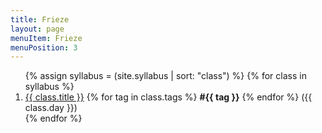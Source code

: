 ```yaml
---
title: Frieze
layout: page
menuItem: Frieze
menuPosition: 3
---
```


<ol>
{% assign syllabus = (site.syllabus | sort: "class") %}
{% for class in syllabus %}
  <li>
  	<a href="{{ site.baseurl }}{{ class.url }}">{{ class.title }}</a> 
  	{% for tag in class.tags %}
  		<b>#{{ tag }}</b>
  	{% endfor %}
  	({{ class.day }})</li>
{% endfor %}
</ol>
